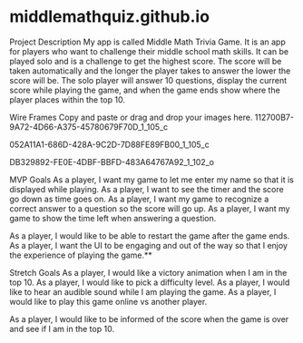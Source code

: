 # middlemathquiz.github.io

Project Description
My app is called Middle Math Trivia Game. It is an app for players who want to challenge their middle school math skills. It can be played solo and is a challenge to get the highest score. The score will be taken automatically and the longer the player takes to answer the lower the score will be. The solo player will answer 10 questions, display the current score while playing the game, and when the game ends show where the player places within the top 10.

Wire Frames
Copy and paste or drag and drop your images here.
112700B7-9A72-4D66-A375-45780679F70D_1_105_c


052A11A1-686D-428A-9C2D-7D88FE89FB00_1_105_c

DB329892-FE0E-4DBF-BBFD-483A64767A92_1_102_o

MVP Goals
As a player, I want my game to let me enter my name so that it is displayed while playing.
As a player, I want to see the timer and the score go down as time goes on.
As a player, I want my game to recognize a correct answer to a question so the score will go up.
As a player, I want my game to show the time left when answering a question.

As a player, I would like to be able to restart the game after the game ends.
As a player, I want the UI to be engaging and out of the way so that I enjoy the experience of playing the game.**

Stretch Goals
As a player, I would like a victory animation when I am in the top 10.
As a player, I would like to pick a difficulty level.
As a player, I would like to hear an audible sound while I am playing the game.
As a player, I would like to play this game online vs another player.

As a player, I would like to be informed of the score when the game is over and see if I am in the top 10.
